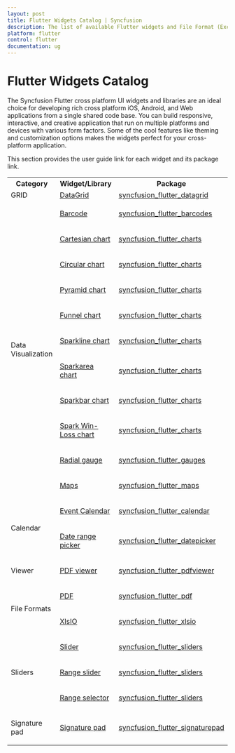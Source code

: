 ```yaml
---
layout: post
title: Flutter Widgets Catalog | Syncfusion
description: The list of available Flutter widgets and File Format (Excel and PDF) packages. |Syncfusion Flutter Widgets|
platform: flutter
control: flutter
documentation: ug
---
```


# Flutter Widgets Catalog

The Syncfusion Flutter cross platform UI widgets and libraries are an ideal choice for developing rich cross platform iOS, Android, and Web applications from a single shared code base. You can build responsive, interactive, and creative application that run on multiple platforms and devices with various form factors. Some of the cool features like theming and customization options makes the widgets perfect for your cross-platform application.

This section provides the user guide link for each widget and its package link.

<table>
<tr>
<th>Category</th>
<th>Widget/Library</th>
<th>Package</th>
</tr>

<tr>
<td>GRID</td>
<td><a href = "https://help.syncfusion.com/flutter/datagrid/overview">DataGrid</a></td>
<td><a href="https://pub.dev/packages/syncfusion_flutter_datagrid">syncfusion_flutter_datagrid</a></td>
</tr>
<tr>

<td rowspan="11">
<p>Data Visualization</p>
</td>
<td><p><a href="https://help.syncfusion.com/flutter/barcode/overview">Barcode</a></p></td>
<td><p><a href="https://pub.dev/packages/syncfusion_flutter_barcodes">syncfusion_flutter_barcodes</a></p></td>
</tr>

<tr>
<td><p><a href="https://help.syncfusion.com/flutter/cartesian-charts/overview">Cartesian chart</a></p></td>
<td><p><a href="https://pub.dev/packages/syncfusion_flutter_charts">syncfusion_flutter_charts</a></p></td>
</tr>

<tr>
<td><p><a href="https://help.syncfusion.com/flutter/circular-charts/overview">Circular chart</a></p></td>
<td><p><a href="https://pub.dev/packages/syncfusion_flutter_charts">syncfusion_flutter_charts</a></p></td>
</tr>

<tr>
<td><p><a href="https://help.syncfusion.com/flutter/pyramid-chart/overview"> Pyramid chart</a></p></td>
<td><p><a href="https://pub.dev/packages/syncfusion_flutter_charts">syncfusion_flutter_charts</a></p></td>
</tr>

<tr>
<td><p><a href="https://help.syncfusion.com/flutter/funnel-chart/overview">Funnel chart</a></p></td>
<td><p><a href="https://pub.dev/packages/syncfusion_flutter_charts">syncfusion_flutter_charts</a></p></td>
</tr>

<tr>
<td><p><a href="https://help.syncfusion.com/flutter/sparkcharts/overview">Sparkline chart</a></p></td>
<td><p><a href="https://pub.dev/packages/syncfusion_flutter_charts">syncfusion_flutter_charts</a></p></td>
</tr>

<tr>
<td><p><a href="https://help.syncfusion.com/flutter/sparkcharts/overview">Sparkarea chart</a></p></td>
<td><p><a href="https://pub.dev/packages/syncfusion_flutter_charts">syncfusion_flutter_charts</a></p></td>
</tr>

<tr>
<td><p><a href="https://help.syncfusion.com/flutter/sparkcharts/overview">Sparkbar chart</a></p></td>
<td><p><a href="https://pub.dev/packages/syncfusion_flutter_charts">syncfusion_flutter_charts</a></p></td>
</tr>

<tr>
<td><p><a href="https://help.syncfusion.com/flutter/sparkcharts/overview">Spark Win-Loss chart</a></p></td>
<td><p><a href="https://pub.dev/packages/syncfusion_flutter_charts">syncfusion_flutter_charts</a></p></td>
</tr>

<tr>
<td><p><a href="https://help.syncfusion.com/flutter/radial-gauge/overview">Radial gauge</a></p></td>
<td><p><a href="https://pub.dev/packages/syncfusion_flutter_gauges">syncfusion_flutter_gauges</a></p>
</td>
</tr>

<tr>
<td><p><a href="https://help.syncfusion.com/flutter/maps/overview">Maps</a></p></td>
<td><p><a href="https://pub.dev/packages/syncfusion_flutter_maps">syncfusion_flutter_maps</a></p></td>
</tr>

<tr>
<td rowspan="2"><p>Calendar</p></td>
<td><p><a href="https://help.syncfusion.com/flutter/calendar/overview">Event Calendar</a></p></td>
<td><p><a href="https://pub.dev/packages/syncfusion_flutter_calendar">syncfusion_flutter_calendar</a></p></td>
</tr>

<tr>
<td><p><a href="https://help.syncfusion.com/flutter/daterangepicker/overview">Date range picker</a></p></td>
<td><p><a href="https://pub.dev/packages/syncfusion_flutter_datepicker">syncfusion_flutter_datepicker</a></p>
</td>
</tr>

<tr>
<td><p>Viewer</p></td>
<td><p><a href="https://help.syncfusion.com/flutter/pdf-viewer/overview">PDF viewer</a></p></td>
<td><p><a href="https://pub.dev/packages/syncfusion_flutter_pdfviewer">syncfusion_flutter_pdfviewer</a></p>
</td></tr>

<tr>
<td rowspan="2"><p>File Formats</p></td>
<td><p><a href="https://help.syncfusion.com/flutter/pdf/overview">PDF</a></p></td>
<td><p><a href="https://pub.dev/packages/syncfusion_flutter_pdf">syncfusion_flutter_pdf</a></p></td>
</tr>

<tr>
<td><p><a href="https://help.syncfusion.com/flutter/xlsio/overview">XlsIO</a></p></td>
<td><p><a href="https://pub.dev/packages/syncfusion_flutter_xlsio">syncfusion_flutter_xlsio</a></p></td>
</tr>

<tr>
<td rowspan="3"><p>Sliders</p></td>
<td><p><a href="https://help.syncfusion.com/flutter/slider/overview">Slider</a></p></td>
<td><p><a href="https://pub.dev/packages/syncfusion_flutter_sliders">syncfusion_flutter_sliders</a></p>
</td>
</tr>

<tr>
<td><p><a href="https://help.syncfusion.com/flutter/range-slider/overview">Range slider</a></p></td>
<td><p><a href="https://pub.dev/packages/syncfusion_flutter_sliders">syncfusion_flutter_sliders</a></p>
</td>
</tr>

<tr>
<td><p><a href="https://help.syncfusion.com/flutter/range-selector/overview">Range selector</a></p></td>
<td><p><a href="https://pub.dev/packages/syncfusion_flutter_sliders">syncfusion_flutter_sliders</a></p></td>
</tr>

<tr>
<td><p>Signature pad</p></td>
<td><p><a href="https://help.syncfusion.com/flutter/signaturepad/overview">Signature pad</a></p></td>
<td><p><a href="https://pub.dev/packages/syncfusion_flutter_signaturepad">syncfusion_flutter_signaturepad</a></p></td>
</tr>

</table>